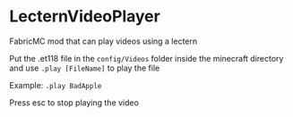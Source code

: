 # LecternVideoPlayer
FabricMC mod that can play videos using a lectern

Put the .et118 file in the `config/Videos` folder inside the minecraft directory
and use `.play [FileName]` to play the file

Example: `.play BadApple`
<br>

Press esc to stop playing the video
